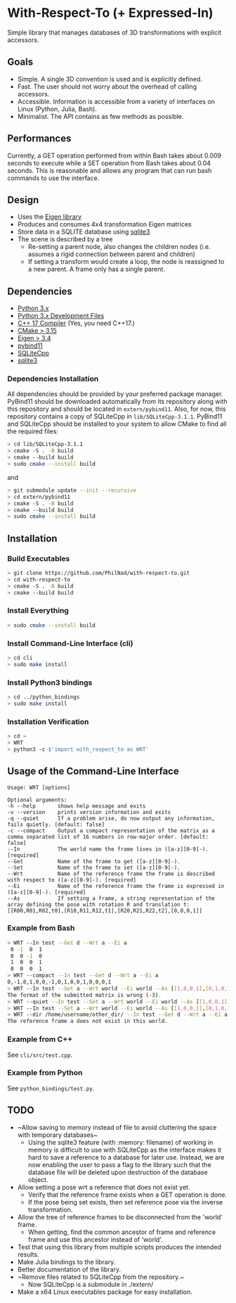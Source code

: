 # With-Respect-To (+ Expressed-In)
Simple library that manages databases of 3D transformations with explicit accessors.

## Goals
- Simple. A single 3D convention is used and is explicitly defined.
- Fast. The user should not worry about the overhead of calling accessors.
- Accessible. Information is accessible from a variety of interfaces on Linux (Python, Julia, Bash).
- Minimalist. The API contains as few methods as possible.

## Performances
Currently, a GET operation performed from within Bash takes about 0.009 seconds to execute while a SET operation from Bash takes about 0.04 seconds.
This is reasonable and allows any program that can run bash commands to use the interface.

## Design
- Uses the [Eigen library](https://eigen.tuxfamily.org)
- Produces and consumes 4x4 transformation Eigen matrices
- Store data in a SQLITE database using [sqlite3](https://docs.python.org/3/library/sqlite3.html)
- The scene is described by a tree
  - Re-setting a parent node, also changes the children nodes (i.e. assumes a rigid connection between parent and children)
  - If setting a transform would create a loop, the node is reassigned to a new parent. A frame only has a single parent.

## Dependencies
- [Python 3.x](https://www.python.org/downloads/)
- [Python 3.x Development Files](https://pkgs.org/download/python3-devel)
- [C++ 17 Compiler](https://gcc.gnu.org/) (Yes, you need C++17.)
- [CMake > 3.15](https://cmake.org/download/)
- [Eigen > 3.4](https://eigen.tuxfamily.org/)
- [pybind11](https://pybind11.readthedocs.io/en/stable/)
- [SQLiteCpp](http://srombauts.github.io/SQLiteCpp/)
- [sqlite3](https://sqlite.org/index.html)

### Dependencies Installation
All dependencies should be provided by your preferred package manager. PyBind11 should be downloaded automatically from its repository along with this repository and should be located in `extern/pybind11`. Also, for now, this repository contains a copy of SQLiteCpp in `lib/SQLiteCpp-3.1.1`. PyBind11 and SQLiteCpp should be installed to your system to allow CMake to find all the required files:
```bash
> cd lib/SQLiteCpp-3.1.1
> cmake -S . -B build
> cmake --build build
> sudo cmake --install build
```
and
```bash
> git submodule update --init --recursive
> cd extern/pybind11
> cmake -S . -B build
> cmake --build build
> sudo cmake --install build
```

## Installation
### Build Executables
```bash
> git clone https://github.com/PhilNad/with-respect-to.git
> cd with-respect-to
> cmake -S . -B build
> cmake --build build
```
### Install Everything
```bash
> sudo cmake --install build
```

### Install Command-Line Interface (cli)
```bash
> cd cli
> sudo make install
```
### Install Python3 bindings
```bash
> cd ../python_bindings
> sudo make install
```

### Installation Verification
```bash
> cd ~
> WRT
> python3 -c $'import with_respect_to as WRT'
```

## Usage of the Command-Line Interface
```
Usage: WRT [options] 

Optional arguments:
-h --help    	shows help message and exits
-v --version 	prints version information and exits
-q --quiet   	If a problem arise, do now output any information, fails quietly. [default: false]
-c --compact 	Output a compact representation of the matrix as a comma separated list of 16 numbers in row-major order. [default: false]
--In         	The world name the frame lives in ([a-z][0-9]-). [required]
--Get        	Name of the frame to get ([a-z][0-9]-).
--Set        	Name of the frame to set ([a-z][0-9]-).
--Wrt        	Name of the reference frame the frame is described with respect to ([a-z][0-9]-). [required]
--Ei         	Name of the reference frame the frame is expressed in ([a-z][0-9]-). [required]
--As         	If setting a frame, a string representation of the array defining the pose with rotation R and translation t: [[R00,R01,R02,t0],[R10,R11,R12,t1],[R20,R21,R22,t2],[0,0,0,1]]
```

### Example from Bash
```bash
> WRT --In test --Get d --Wrt a --Ei a
 0 -1  0  1
 0  0 -1  0
 1  0  0  1
 0  0  0  1
> WRT --compact --In test --Get d --Wrt a --Ei a
0,-1,0,1,0,0,-1,0,1,0,0,1,0,0,0,1
> WRT --In test --Set a --Wrt world --Ei world --As [[1,0,0,1],[0,1,0,1],[0,0,1,1],[0,0,0,0]]
The format of the submitted matrix is wrong (-3).
> WRT --quiet --In test --Set a --Wrt world --Ei world --As [[1,0,0,1],[0,1,0,1],[0,0,1,1],[0,0,0,0]]
> WRT --In test --Set a --Wrt world --Ei world --As [[1,0,0,1],[0,1,0,1],[0,0,1,1],[0,0,0,1]]
> WRT --dir /home/username/other_dir/ --In test --Get d --Wrt a --Ei a
The reference frame a does not exist in this world.
```

### Example from C++
See `cli/src/test.cpp`.

### Example from Python
See `python_bindings/test.py`.

## TODO
- ~Allow saving to memory instead of file to avoid cluttering the space with temporary databases~
  - Using the sqlite3 feature (with :memory: filename) of working in memory is difficult to use with SQLiteCpp as the interface makes it hard to save a reference to a database for later use. Instead, we are now enabling the user to pass a flag to the library such that the database file will be deleted upon destruction of the database object.
- Allow setting a pose wrt a reference that does not exist yet.
  - Verify that the reference frame exists when a GET operation is done.
  - If the pose being set exists, then set reference pose via the inverse transformation.
- Allow the tree of reference frames to be disconnected from the 'world' frame.
  - When getting, find the common ancestor of frame and reference frame and use this ancestor instead of 'world'.
- Test that using this library from multiple scripts produces the intended results.
- Make Julia bindings to the library.
- Better documentation of the library.
- ~Remove files related to SQLiteCpp from the repository.~
  - Now SQLiteCpp is a submodule in ./extern/
- Make a x64 Linux executables package for easy installation.
